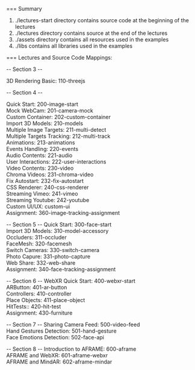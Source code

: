=== Summary

1. ./lectures-start directory contains source code at the beginning of the lectures
2. ./lectures directory contains source at the end of the lectures
3. ./assets directory contains all resources used in the examples
4. ./libs contains all libraries used in the examples

=== Lectures and Source Code Mappings:

-- Section 3 --

3D Rendering Basic: 110-threejs 

-- Section 4 --

Quick Start: 200-image-start  
Mock WebCam: 201-camera-mock  
Custom Container: 202-custom-container  
Import 3D Models: 210-models  
Multiple Image Targets: 211-multi-detect   
Multiple Targets Tracking: 212-multi-track  
Animations: 213-animations  
Events Handling: 220-events  
Audio Contents: 221-audio  
User Interactions: 222-user-interactions  
Video Contents: 230-video  
Chroma Videos: 231-chroma-video  
Fix Autostart: 232-fix-autostart  
CSS Renderer: 240-css-renderer  
Streaming Vimeo: 241-vimeo  
Streaming Youtube: 242-youtube  
Custom UI/UX: custom-ui  
Assignment: 360-image-tracking-assignment  

-- Section 5 --
Quick Start: 300-face-start  
Import 3D Models: 310-model-accessory  
Occluders: 311-occluder  
FaceMesh: 320-facemesh  
Switch Cameras: 330-switch-camera  
Photo Capure: 331-photo-capture  
Web Share: 332-web-share  
Assignment: 340-face-tracking-assignment  

-- Section 6 --
WebXR Quick Start: 400-webxr-start  
ARButton: 401-ar-button  
Controllers: 410-controller  
Place Objects: 411-place-object  
HitTests:: 420-hit-test  
Assignment: 430-furniture  

-- Section 7 --
Sharing Camera Feed: 500-video-feed  
Hand Gestures Detection: 501-hand-gesture  
Face Emotions Detection: 502-face-api  

-- Section 8 -- 
Introduction to AFRAME: 600-aframe  
AFRAME and WebXR: 601-aframe-webxr  
AFRAME and MindAR: 602-aframe-mindar  
